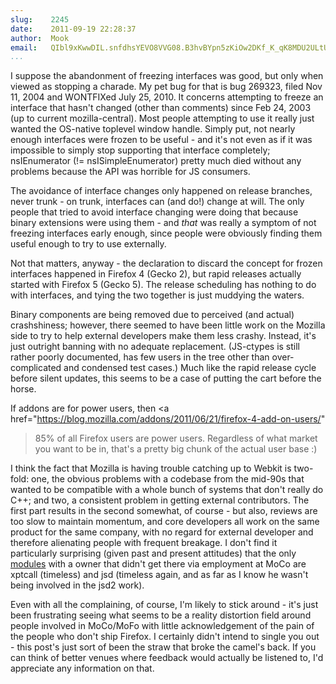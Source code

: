 ```yaml
---
slug:    2245
date:    2011-09-19 22:28:37
author:  Mook
email:   QIbl9xKwwDIL.snfdhsYEVO8VVG08.B3hvBYpn5zKiOw2DKf_K_qK8MDU2ULtUarRklNOt4VFI4+baECffzeRyP9ZeM8sJR_w=
...
```


I suppose the abandonment of freezing interfaces was good, but only
when viewed as stopping a charade.  My pet bug for that is bug 269323,
filed Nov 11, 2004 and WONTFIXed July 25, 2010.  It concerns
attempting to freeze an interface that hasn't changed (other than
comments) since Feb 24, 2003 (up to current mozilla-central).  Most
people attempting to use it really just wanted the OS-native toplevel
window handle.  Simply put, not nearly enough interfaces were frozen
to be useful - and it's not even as if it was impossible to simply
stop supporting that interface completely; nsIEnumerator (!=
nsISimpleEnumerator) pretty much died without any problems because the
API was horrible for JS consumers.

The avoidance of interface changes only happened on release branches,
never trunk - on trunk, interfaces can (and do!) change at will.  The
only people that tried to avoid interface changing were doing that
because binary extensions were using them - and <em>that</em> was
really a symptom of not freezing interfaces early enough, since people
were obviously finding them useful enough to try to use externally.

Not that matters, anyway - the declaration to discard the concept for
frozen interfaces happened in Firefox 4 (Gecko 2), but rapid releases
actually started with Firefox 5 (Gecko 5).  The release scheduling has
nothing to do with interfaces, and tying the two together is just
muddying the waters.

Binary components are being removed due to perceived (and actual)
crashshiness; however, there seemed to have been little work on the
Mozilla side to try to help external developers make them less crashy.
Instead, it's just outright banning with no adequate replacement.
(JS-ctypes is still rather poorly documented, has few users in the
tree other than over-complicated and condensed test cases.)  Much like
the rapid release cycle before silent updates, this seems to be a case
of putting the cart before the horse.

If addons are for power users, then <a
href="https://blog.mozilla.com/addons/2011/06/21/firefox-4-add-on-users/"
>85%</a> of all Firefox users are power users.
Regardless of what market you want to be in, that's a pretty big chunk
of the actual user base :)

I think the fact that Mozilla is having trouble catching up to Webkit
is two-fold: one, the obvious problems with a codebase from the
mid-90s that wanted to be compatible with a whole bunch of systems
that don't really do C++; and two, a consistent problem in getting
external contributors.  The first part results in the second somewhat,
of course - but also, reviews are too slow to maintain momentum, and
core developers all work on the same product for the same company,
with no regard for external developer and therefore alienating people
with frequent breakage.  I don't find it particularly surprising
(given past and present attitudes) that the only <a
href="https://wiki.mozilla.org/Modules/All">modules</a>
with a owner that didn't get there via employment at MoCo are xptcall
(timeless) and jsd (timeless again, and as far as I know he wasn't
being involved in the jsd2 work).

Even with all the complaining, of course, I'm likely to stick around -
it's just been frustrating seeing what seems to be a reality
distortion field around people involved in MoCo/MoFo with little
acknowledgement of the pain of the people who don't ship Firefox.  I
certainly didn't intend to single you out - this post's just sort of
been the straw that broke the camel's back.  If you can think of
better venues where feedback would actually be listened to, I'd
appreciate any information on that.
